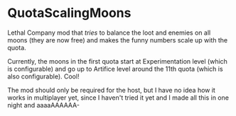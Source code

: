# QuotaScalingMoons
Lethal Company mod that *tries* to balance the loot and enemies on all moons (they are now free) and makes the funny numbers scale up with the quota.

Currently, the moons in the first quota start at Experimentation level (which is configurable) and go up to Artifice level around the 11th quota (which is also configurable). Cool!

The mod should only be required for the host, but I have no idea how it works in multiplayer yet, since I haven't tried it yet and I made all this in one night and aaaaAAAAAA-

